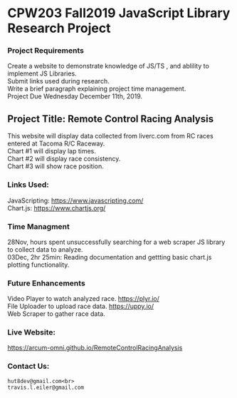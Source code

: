 # CPW203 Fall2019 JavaScript Library Research Project

### Project Requirements
Create a website to demonstrate knowledge of JS/TS , and ablility to implement JS Libraries.<br>
Submit links used during research.<br>
Write a brief paragraph explaining project time management.<br>
Project Due Wednesday December 11th, 2019.

## Project Title: Remote Control Racing Analysis
This website will display data collected from liverc.com from RC races entered at Tacoma R/C Raceway.<br>
Chart #1 will display lap times.<br>
Chart #2 will display race consistency.<br>
Chart #3 will show race position.

### Links Used:
JavaScripting: https://www.javascripting.com/ <br>
Chart.js:  https://www.chartjs.org/

### Time Managment
28Nov, hours spent unsuccessfully searching for a web scraper JS library to collect data to analyze.<br>
03Dec, 2hr 25min: Reading documentation and gettting basic chart.js plotting functionality.

### Future Enhancements
Video Player to watch analyzed race.  https://plyr.io/ <br>
File Uploader to upload race data.  https://uppy.io/ <br>
Web Scraper to gather race data.

### Live Website:
https://arcum-omni.github.io/RemoteControlRacingAnalysis 

### Contact Us:
    hut8dev@gmail.com<br>
    travis.l.eiler@gmail.com
